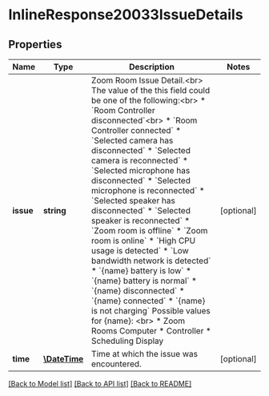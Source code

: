 # InlineResponse20033IssueDetails

## Properties
Name | Type | Description | Notes
------------ | ------------- | ------------- | -------------
**issue** | **string** | Zoom Room Issue Detail.&lt;br&gt; The value of the this field could be one of the following:&lt;br&gt; * &#x60;Room Controller disconnected&#x60;&lt;br&gt; * &#x60;Room Controller connected&#x60; * &#x60;Selected camera has disconnected&#x60; * &#x60;Selected camera is reconnected&#x60; * &#x60;Selected microphone has disconnected&#x60; * &#x60;Selected microphone is reconnected&#x60; * &#x60;Selected speaker has disconnected&#x60; * &#x60;Selected speaker is reconnected&#x60; * &#x60;Zoom room is offline&#x60; * &#x60;Zoom room is online&#x60; * &#x60;High CPU usage is detected&#x60; * &#x60;Low bandwidth network is detected&#x60; * &#x60;{name} battery is low&#x60; * &#x60;{name} battery is normal&#x60; * &#x60;{name} disconnected&#x60; * &#x60;{name} connected&#x60; * &#x60;{name} is not charging&#x60;  Possible values for {name}: &lt;br&gt; * Zoom Rooms Computer  * Controller * Scheduling Display | [optional] 
**time** | [**\DateTime**](\DateTime.md) | Time at which the issue was encountered. | [optional] 

[[Back to Model list]](../README.md#documentation-for-models) [[Back to API list]](../README.md#documentation-for-api-endpoints) [[Back to README]](../README.md)


